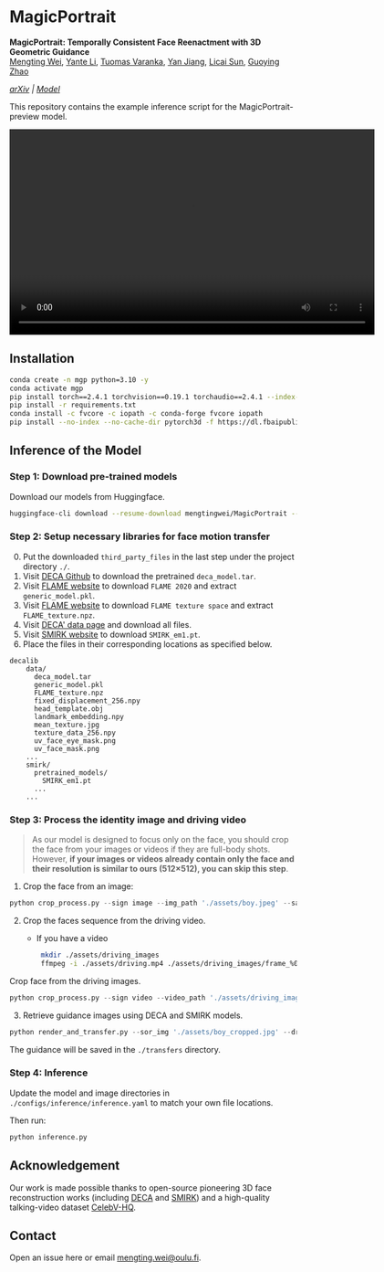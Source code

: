 # MagicPortrait

**MagicPortrait: Temporally Consistent Face Reenactment with 3D Geometric Guidance**
<br>
[Mengting Wei](),
[Yante Li](),
[Tuomas Varanka](),
[Yan Jiang](),
[Licai Sun](),
[Guoying Zhao]()
<br>

_[arXiv]() | [Model](https://huggingface.co/mengtingwei/MagicPortrait)_

This repository contains the example inference script for the MagicPortrait-preview model.

<video width="640" height="360" controls>
  <source src="./assets/combined_with_transitions_24.mp4" type="video/mp4">
</video>

## Installation

```bash
conda create -n mgp python=3.10 -y
conda activate mgp
pip install torch==2.4.1 torchvision==0.19.1 torchaudio==2.4.1 --index-url https://download.pytorch.org/whl/cu121
pip install -r requirements.txt
conda install -c fvcore -c iopath -c conda-forge fvcore iopath
pip install --no-index --no-cache-dir pytorch3d -f https://dl.fbaipublicfiles.com/pytorch3d/packaging/wheels/py310_cu121_pyt241/download.html
```

## Inference of the Model


### Step 1: Download pre-trained models

Download our models from Huggingface.

```bash
huggingface-cli download --resume-download mengtingwei/MagicPortrait --local-dir ./pre_trained
```
### Step 2: Setup necessary libraries for face motion transfer
0. Put the downloaded `third_party_files` in the last step under the project directory `./`.
1. Visit [DECA Github](https://github.com/yfeng95/DECA?tab=readme-ov-file) to download the pretrained `deca_model.tar`. 
2. Visit [FLAME website](https://flame.is.tue.mpg.de/download.php) to download `FLAME 2020` and extract `generic_model.pkl`.
3. Visit [FLAME website](https://flame.is.tue.mpg.de/download.php) to download `FLAME texture space` and extract `FLAME_texture.npz`.
4. Visit [DECA' data page](https://github.com/yfeng95/DECA/tree/master/data) and download all files.
5. Visit [SMIRK website](https://github.com/georgeretsi/smirk) to download `SMIRK_em1.pt`.
6. Place the files in their corresponding locations as specified below.

```plaintext
decalib
    data/
      deca_model.tar
      generic_model.pkl
      FLAME_texture.npz
      fixed_displacement_256.npy
      head_template.obj
      landmark_embedding.npy
      mean_texture.jpg
      texture_data_256.npy
      uv_face_eye_mask.png
      uv_face_mask.png
    ...
    smirk/
      pretrained_models/
        SMIRK_em1.pt
      ...
    ... 
```

### Step 3: Process the identity image and driving video

> As our model is designed to focus only on the face, 
> you should crop the face from your images or videos if they are full-body shots.
>  However, **if your images or videos already contain only the face and their resolution is similar to ours (512×512), you can skip this step**.

1. Crop the face from an image:

```python
python crop_process.py --sign image --img_path './assets/boy.jpeg' --save_path './assets/boy_cropped.jpg'
```

2. Crop the faces sequence from the driving video.

   * If you have a video
      ```bash
       mkdir ./assets/driving_images
       ffmpeg -i ./assets/driving.mp4 ./assets/driving_images/frame_%04d.jpg
      ```
 Crop face from the driving images.
```python
python crop_process.py --sign video --video_path './assets/driving_images' --video_imgs_dir './assets/driving_images_cropped'
```
   
3. Retrieve guidance images using DECA and SMIRK models.

```python
python render_and_transfer.py --sor_img './assets/boy_cropped.jpg' --driving_path './assets/driving_images_cropped' --save_name example1
```
The guidance will be saved in the `./transfers` directory.

### Step 4: Inference

Update the model and image directories in `./configs/inference/inference.yaml` to match your own file locations.

Then run:
```python
python inference.py
```

## Acknowledgement

Our work is made possible thanks to open-source pioneering
3D face reconstruction works (including [DECA](https://github.com/yfeng95/DECA?tab=readme-ov-file) 
and [SMIRK](https://github.com/georgeretsi/smirk)) and
a high-quality talking-video dataset [CelebV-HQ](https://celebv-hq.github.io).

## Contact
Open an issue here or email [mengting.wei@oulu.fi]().